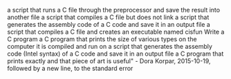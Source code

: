  a script that runs a C file through the preprocessor and save the result into another file
 a script that compiles a C file but does not link
 a script that generates the assembly code of a C code and save it in an output file
a script that compiles a C file and creates an executable named cisfun
Write a C program
a C program that prints the size of various types on the computer it is compiled and run on
a script that generates the assembly code (Intel syntax) of a C code and save it in an output file
a C program that prints exactly and that piece of art is useful" - Dora Korpar, 2015-10-19, followed by a new line, to the standard error

